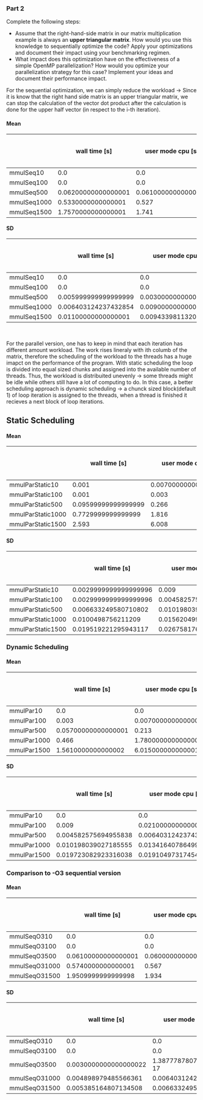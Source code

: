 ### Part 2

Complete the following steps:
- Assume that the right-hand-side matrix in our matrix multiplication example is always an **upper triangular matrix**. How would you use this knowledge to sequentially optimize the code? Apply your optimizations and document their impact using your benchmarking regimen.
- What impact does this optimization have on the effectiveness of a simple OpenMP parallelization? How would you optimize your parallelization strategy for this case? Implement your ideas and document their performance impact.


For the sequential optimization, we can simply reduce the workload -> Since it is know that the right hand side matrix is an upper triangular matrix, we can stop the calculation of the vector dot product after the calculation is done for the upper half vector (in respect to the i-th iteration).

#### Mean

|             | wall time [s]       |  user mode cpu [s]  |  kernel mode [s] |  major page fault |  minor page fault |  max resident set size [kbytes] | avg resident set size [kbytes] | 
|-------------|---------------------|---------------------|------------------|-------------------|-------------------|---------------------------------|--------------------------------| 
| mmulSeq10   | 0.0                 | 0.0                 | 0.0              | 0.0               | 120.7             | 3125.2                          | 0.0                            | 
| mmulSeq100  | 0.0                 | 0.0                 | 0.0              | 0.0               | 181.6             | 3361.6                          | 0.0                            | 
| mmulSeq500  | 0.06200000000000001 | 0.06100000000000001 | 0.0              | 0.0               | 1599.3            | 9032.0                          | 0.0                            | 
| mmulSeq1000 | 0.5330000000000001  | 0.527               | 0.0              | 0.0               | 6009.5            | 26670.4                         | 0.0                            | 
| mmulSeq1500 | 1.7570000000000001  | 1.741               | 0.01             | 0.0               | 13347.7           | 56022.8                         | 0.0                            | 

#### SD

|             | wall time [s]        |  user mode cpu [s]    |  kernel mode [s]     |  major page fault |  minor page fault  |  max resident set size [kbytes] | avg resident set size [kbytes] | 
|-------------|----------------------|-----------------------|----------------------|-------------------|--------------------|---------------------------------|--------------------------------| 
| mmulSeq10   | 0.0                  | 0.0                   | 0.0                  | 0.0               | 1.1874342087037917 | 43.4161260363013                | 0.0                            | 
| mmulSeq100  | 0.0                  | 0.0                   | 0.0                  | 0.0               | 1.2                | 53.52233178776875               | 0.0                            | 
| mmulSeq500  | 0.005999999999999999 | 0.0030000000000000022 | 0.0                  | 0.0               | 1.268857754044952  | 32.93630216038224               | 0.0                            | 
| mmulSeq1000 | 0.006403124237432854 | 0.009000000000000008  | 0.0                  | 0.0               | 1.857417562100671  | 55.48909802835148               | 0.0                            | 
| mmulSeq1500 | 0.01100000000000001  | 0.009433981132056611  | 0.006324555320336759 | 0.0               | 1.4866068747318506 | 48.79508171937003               | 0.0                            |   

&nbsp;

For the parallel version, one has to keep in mind that each iteration has different amount workload. The work rises lineraly with ith columb of the matrix, therefore the scheduling of the workload to the threads has a huge imapct on the performance of the program. With static scheduling the loop is divided into equal sized chunks and assigned into the available number of threads. Thus, the workload is distribuited unevenly -> some threads might be idle while others still have a lot of computing to do. In this case, a better scheduling approach is dynamic scheduling -> a chunck sized block(default 1) of loop iteration is assigned to the threads, when a thread is finished it recieves a next block of loop iterations.

## Static Scheduling

#### Mean


|                   | wall time [s]       |  user mode cpu [s]   |  kernel mode [s]     |  major page fault |  minor page fault |  max resident set size [kbytes] | avg resident set size [kbytes] | 
|-------------------|---------------------|----------------------|----------------------|-------------------|-------------------|---------------------------------|--------------------------------| 
| mmulParStatic10   | 0.001               | 0.007000000000000001 | 0.0                  | 0.0 				| 147.4   			| 3437.2  						  | 0.0 						   | 
| mmulParStatic100  | 0.001               | 0.003                | 0.0                  | 0.0				| 209.1   			| 3693.6						  | 0.0 						   | 
| mmulParStatic500  | 0.09599999999999999 | 0.266                | 0.0                  | 0.0 				| 1626.7  			| 9332.4						  | 0.0 						   | 
| mmulParStatic1000 | 0.7729999999999999  | 1.816                | 0.003                | 0.0 				| 6035.2  			| 26975.2 						  | 0.0 						   |
| mmulParStatic1500 | 2.593               | 6.008                | 0.009999999999999998 | 0.0 				| 13374.8 			| 56355.6 						  | 0.0 						   |


#### SD
|             		| wall time [s]         |  user mode cpu [s]    |  kernel mode [s]      |  major page fault |  minor page fault  |  max resident set size [kbytes] | avg resident set size [kbytes] | 
|-------------------|-----------------------|-----------------------|-----------------------|-------------------|--------------------|---------------------------------|--------------------------------| 
| mmulParStatic10   | 0.0029999999999999996 | 0.009                 | 0.0                   | 0.0 				| 0.9165151389911681 | 42.4471436023674  			   | 0.0 							| 
| mmulParStatic100  | 0.0029999999999999996 | 0.0045825756949558405 | 0.0                   | 0.0 				| 0.9433981132056604 | 55.51792503327191 			   | 0.0 							| 
| mmulParStatic500  | 0.006633249580710802  | 0.010198039027185565  | 0.0                   | 0.0 				| 1.0049875621120892 | 48.181324182716274 			   | 0.0 							| 
| mmulParStatic1000 | 0.0100498756211209    | 0.015620499351813323  | 0.0045825756949558405 | 0.0 				| 0.9797958971132713 | 45.2831094338717   		       | 0.0 							| 
| mmulParStatic1500 | 0.019519221295943117  | 0.026758176320519078  | 0.006324555320336759  | 0.0 				| 1.16619037896906   | 57.89507751095943 			   | 0.0 							| 


### Dynamic Scheduling

#### Mean

|             | wall time [s]       |  user mode cpu [s]   |  kernel mode [s]     |  major page fault |  minor page fault |  max resident set size [kbytes] | avg resident set size [kbytes] | 
|-------------|---------------------|----------------------|----------------------|-------------------|-------------------|---------------------------------|--------------------------------| 
| mmulPar10   | 0.0                 | 0.0                  | 0.0                  | 0.0               | 147.7             | 3421.2                          | 0.0                            | 
| mmulPar100  | 0.003               | 0.007000000000000001 | 0.0                  | 0.0               | 208.5             | 3668.4                          | 0.0                            | 
| mmulPar500  | 0.05700000000000001 | 0.213                | 0.0                  | 0.0               | 1626.0            | 9351.6                          | 0.0                            | 
| mmulPar1000 | 0.466               | 1.7800000000000005   | 0.001                | 0.0               | 6036.5            | 27008.0                         | 0.0                            | 
| mmulPar1500 | 1.5610000000000002  | 6.015000000000001    | 0.012999999999999998 | 0.0               | 13374.7           | 56355.6                         | 0.0                            | 

#### SD

|             | wall time [s]        |  user mode cpu [s]   |  kernel mode [s]      |  major page fault |  minor page fault  |  max resident set size [kbytes] | avg resident set size [kbytes] | 
|-------------|----------------------|----------------------|-----------------------|-------------------|--------------------|---------------------------------|--------------------------------| 
| mmulPar10   | 0.0                  | 0.0                  | 0.0                   | 0.0               | 1.2688577540449522 | 42.59765251748034               | 0.0                            | 
| mmulPar100  | 0.009                | 0.02100000000000001  | 0.0                   | 0.0               | 1.02469507659596   | 47.343848597257065              | 0.0                            | 
| mmulPar500  | 0.004582575694955838 | 0.006403124237432849 | 0.0                   | 0.0               | 1.3416407864998738 | 61.40879415849166               | 0.0                            | 
| mmulPar1000 | 0.010198039027185555 | 0.013416407864998751 | 0.0029999999999999996 | 0.0               | 0.9219544457292888 | 50.84879546262625               | 0.0                            | 
| mmulPar1500 | 0.019723082923316038 | 0.01910497317454267  | 0.006403124237432849  | 0.0               | 0.7810249675906655 | 48.74258918030514               | 0.0                            | 

### Comparison to -O3 sequential version

#### Mean

|               | wall time [s]       |  user mode cpu [s]  |  kernel mode [s]     |  major page fault |  minor page fault |  max resident set size [kbytes] | avg resident set size [kbytes] | 
|---------------|---------------------|---------------------|----------------------|-------------------|-------------------|---------------------------------|--------------------------------| 
| mmulSeqO310   | 0.0                 | 0.0                 | 0.0                  | 0.0               | 121.3             | 3138.0                          | 0.0                            | 
| mmulSeqO3100  | 0.0                 | 0.0                 | 0.0                  | 0.0               | 182.1             | 3376.0                          | 0.0                            | 
| mmulSeqO3500  | 0.06100000000000001 | 0.06000000000000001 | 0.001                | 0.0               | 1600.3            | 9052.8                          | 0.0                            | 
| mmulSeqO31000 | 0.5740000000000001  | 0.567               | 0.002                | 0.0               | 6008.6            | 26664.4                         | 0.0                            | 
| mmulSeqO31500 | 1.9509999999999998  | 1.934               | 0.009999999999999998 | 0.0               | 13347.2           | 56015.6                         | 0.0                            | 

#### SD

|               | wall time [s]         |  user mode cpu [s]     |  kernel mode [s]      |  major page fault |  minor page fault  |  max resident set size [kbytes] | avg resident set size [kbytes] | 
|---------------|-----------------------|------------------------|-----------------------|-------------------|--------------------|---------------------------------|--------------------------------| 
| mmulSeqO310   | 0.0                   | 0.0                    | 0.0                   | 0.0               | 1.6155494421403513 | 44.15427499121687               | 0.0                            | 
| mmulSeqO3100  | 0.0                   | 0.0                    | 0.0                   | 0.0               | 1.22065556157337   | 49.63869458396343               | 0.0                            | 
| mmulSeqO3500  | 0.0030000000000000022 | 1.3877787807814457E-17 | 0.0029999999999999996 | 0.0               | 1.7916472867168916 | 44.928387462716714              | 0.0                            | 
| mmulSeqO31000 | 0.004898979485566361  | 0.006403124237432806   | 0.004                 | 0.0               | 1.7435595774162693 | 58.88157606586291               | 0.0                            | 
| mmulSeqO31500 | 0.005385164807134508  | 0.006633249580710805   | 0.00447213595499958   | 0.0               | 1.16619037896906   | 50.03838526571376               | 0.0                            | 
